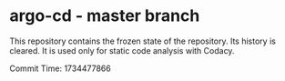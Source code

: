 # argo-cd - master branch

This repository contains the frozen state of the repository.
Its history is cleared. It is used only for static code
analysis with Codacy.

Commit Time: 1734477866